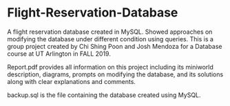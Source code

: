 # Flight-Reservation-Database
A flight reservation database created in MySQL. Showed approaches on modifying the database under different condition using queries. This is a group project created by Chi Shing Poon and Josh Mendoza for a Database course at UT Arlington in FALL 2019. 


Report.pdf provides all information on this project including its miniworld description, diagrams, prompts on modifying the database, and its solutions along with clear explanations and comments. 

backup.sql is the file containing the database created using MySQL.
